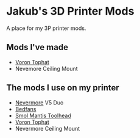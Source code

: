 # Jakub's 3D Printer Mods

A place for my 3P printer mods.

## Mods I've made

- [Voron Tophat](https://github.com/jakub874/Jakub3DPrinterMods/tree/main/Tophat)
- Nevemore Ceiling Mount

## The mods I use on my printer
- [Nevermore](https://github.com/nevermore3d/Nevermore_Micro) V5 Duo
- [Bedfans](https://github.com/VoronDesign/VoronUsers/tree/master/printer_mods/Ellis/Bed_Fans)
- [Smol Mantis Toolhead](https://github.com/sporkus/smol_mantis)
- [Voron Tophat](https://github.com/jakub874/Jakub3DPrinterMods/tree/main/Tophat)
- Nevermore Ceiling Mount
